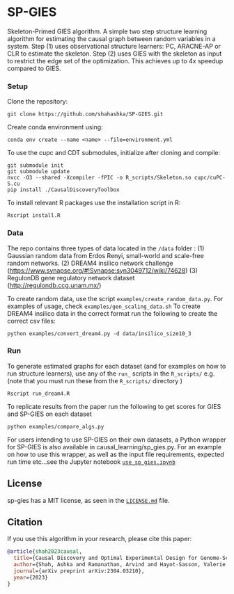 # SP-GIES
Skeleton-Primed GIES algorithm. A simple two step structure learning algorithm for estimating the causal graph between
random variables in a system. Step (1) uses observational structure learners: PC, ARACNE-AP or 
CLR to estimate the skeleton. Step (2) uses GIES with the skeleton as input to restrict the edge set of the optimization. 
This achieves up to 4x speedup compared to GIES. 

### Setup
Clone the repository:
```
git clone https://github.com/shahashka/SP-GIES.git
```
Create conda environment using:
```
conda env create --name <name> --file=environment.yml 
```

To use the cupc and CDT submodules, initialize after cloning and compile:
```
git submodule init
git submodule update
nvcc -O3 --shared -Xcompiler -fPIC -o R_scripts/Skeleton.so cupc/cuPC-S.cu
pip install ./CausalDiscoveryToolbox
```
To install relevant R packages use the installation script in R:
```
Rscript install.R
```

### Data
The repo contains three types of data located in the ```/data``` folder : (1) Gaussian random data from Erdos Renyi, small-world and scale-free random networks.
(2) DREAM4 insilico network challenge (https://www.synapse.org/#!Synapse:syn3049712/wiki/74628) (3) RegulonDB gene regulatory network dataset (http://regulondb.ccg.unam.mx/)

To create random data, use the script ```examples/create_random_data.py```. For examples of usage, check ```examples/gen_scaling_data.sh```
To create DREAM4 insilico data in the correct format run the following to create the correct csv files:
``` 
python examples/convert_dream4.py -d data/insilico_size10_3 
```

### Run
To generate estimated graphs for each dataset (and for examples on how to run structure learners), use any of the 
```run_``` scripts in the ```R_scripts/``` e.g. (note that you must run these from the ```R_scripts/``` directory )
```
Rscript run_dream4.R
```
To replicate results from the paper run the following to get scores for GIES and SP-GIES on each dataset
```
python examples/compare_algs.py
``` 

For users intending to use SP-GIES on their own datasets, a Python wrapper for SP-GIES is also available in causal_learning/sp_gies.py. 
For an example on how to use this wrapper, as well as the input file requirements, expected run time etc...see the Jupyter notebook 
[`use_sp_gies.ipynb`](https://github.com/shahashka/SP-GIES/blob/main/examples/use_sp_gies.ipynb)

## License

sp-gies has a MIT license, as seen in the [`LICENSE.md`](https://github.com/shahashka/SP-GIES/blob/main/LICENSE.md) file.

## Citation

If you use this algorithm in your research, please cite this paper:

```bibtex
@article{shah2023causal,
  title={Causal Discovery and Optimal Experimental Design for Genome-Scale Biological Network Recovery},
  author={Shah, Ashka and Ramanathan, Arvind and Hayot-Sasson, Valerie and Stevens, Rick},
  journal={arXiv preprint arXiv:2304.03210},
  year={2023}
}
```